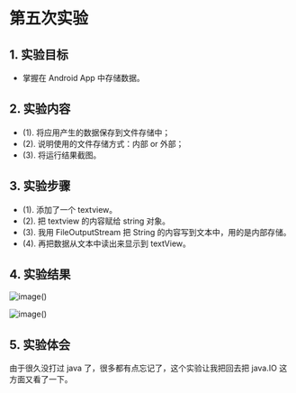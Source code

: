 # 第五次实验

## 1. 实验目标

- 掌握在 Android App 中存储数据。

## 2. 实验内容

- (1). 将应用产生的数据保存到文件存储中；
- (2). 说明使用的文件存储方式：内部 or 外部；
- (3). 将运行结果截图。

## 3. 实验步骤

- (1). 添加了一个 textview。
- (2). 把 textview 的内容赋给 string 对象。
- (3). 我用 FileOutputStream 把 String 的内容写到文本中，用的是内部存储。
- (4). 再把数据从文本中读出来显示到 textView。

## 4. 实验结果


![image()](https://github.com/HZUHJ/android-labs-2018/blob/master/soft1614080902213/result5.png)

![image()](https://github.com/HZUHJ/android-labs-2018/blob/master/soft1614080902213/result6.png)

## 5. 实验体会

由于很久没打过 java 了，很多都有点忘记了，这个实验让我把回去把 java.IO 这方面又看了一下。
